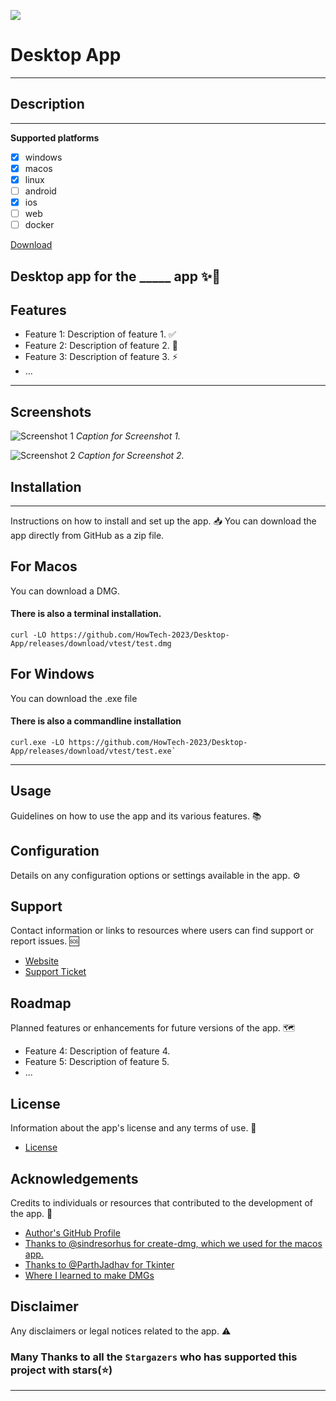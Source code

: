 ![](https://github.com/HowTech-2023/Desktop-App/assets/127311695/89681346-0f6a-4c34-9c9a-2e9ad1df4ea7)

# Desktop App
---
## Description
---
**Supported platforms**

- [x] windows
- [x] macos
- [x] linux
- [ ] android
- [x] ios
- [ ] web
- [ ] docker

[Download](https://github.com/HowTech-2023/Desktop-App/releases/latest)

Desktop app for the  _____ app  ✨📱
---
## Features

- Feature 1: Description of feature 1. ✅
- Feature 2: Description of feature 2. 🚀
- Feature 3: Description of feature 3. ⚡️
- ...
---
## Screenshots

![Screenshot 1](/path/to/screenshot1.png)
*Caption for Screenshot 1.*

![Screenshot 2](/path/to/screenshot2.png)
*Caption for Screenshot 2.*

## Installation
---
Instructions on how to install and set up the app. 📥
You can download the app directly from GitHub as a zip file. 
## For Macos
You can download a DMG. 
#### There is also a terminal installation. 
```
curl -LO https://github.com/HowTech-2023/Desktop-App/releases/download/vtest/test.dmg
```
## For Windows
You can download the .exe file 
#### There is also a commandline installation
```
curl.exe -LO https://github.com/HowTech-2023/Desktop-App/releases/download/vtest/test.exe`
```

---
## Usage

Guidelines on how to use the app and its various features. 📚

## Configuration

Details on any configuration options or settings available in the app. ⚙️

## Support

Contact information or links to resources where users can find support or report issues. 🆘

- [Website]([https://www.example.com](https://gamma.app/public/InnoFest-2023-eux73w6lxjvbj1m))
- [Support Ticket]((https://tally.so/r/meDWaE))

## Roadmap

Planned features or enhancements for future versions of the app. 🗺️

- Feature 4: Description of feature 4.
- Feature 5: Description of feature 5.
- ...



## License

Information about the app's license and any terms of use. 📄

- [License](/path/to/license.md)

## Acknowledgements

Credits to individuals or resources that contributed to the development of the app. 🙌

- [Author's GitHub Profile](https://github.com/Liquefy7822)
- [Thanks to @sindresorhus for create-dmg, which we used for the macos app.](https://github.com/sindresorhus/create-dmg)
- [Thanks to @ParthJadhav for Tkinter](https://github.com/ParthJadhav/Tkinter-Designer)
- [Where I learned to make DMGs](https://medium.com/@arulmurugan_s/how-to-create-a-dmg-with-custom-background-for-a-mac-app-f54e7539dee)

## Disclaimer

Any disclaimers or legal notices related to the app. ⚠️

### Many Thanks to all the `Stargazers` who has supported this project with stars(⭐)

---


